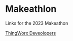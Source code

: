# Makeathlon
Links for the 2023 Makeathon

[ThingWorx Deveolopers](https://github.com/joelwright-atio/Makeathlon/blob/main/ThingWorxDevelopers/ThingWorxDevelopers.md)
